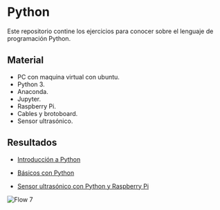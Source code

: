 # Python

Este repositorio contine los ejercicios para conocer sobre el lenguaje de programación Python.

## Material

- PC con maquina virtual con ubuntu.
- Python 3.
- Anaconda.
- Jupyter.
- Raspberry Pi.
- Cables y brotoboard.
- Sensor ultrasónico.

## Resultados

- [Introducción a Python](https://github.com/angelumoca21/SamsungInnovationCampus/tree/main/Python/introduccion-python) 

- [Básicos con Python](https://github.com/angelumoca21/SamsungInnovationCampus/tree/main/Python/basicos-python) 

- [Sensor ultrasónico con Python y Raspberry Pi](https://github.com/angelumoca21/SamsungInnovationCampus/tree/main/Python/archivos_python) 



![Flow 7]()

